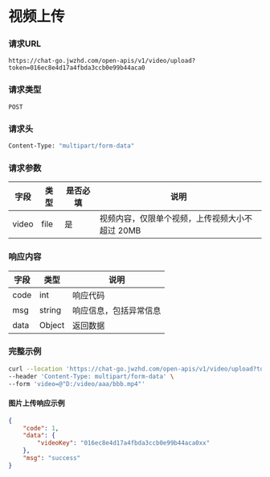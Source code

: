 # 视频上传

### 请求URL

`https://chat-go.jwzhd.com/open-apis/v1/video/upload?token=016ec8e4d17a4fbda3ccb0e99b44aca0`

### 请求类型

`POST`

### 请求头

```bash
Content-Type: "multipart/form-data"
```

### 请求参数

| 字段  | 类型 | 是否必填 | 说明                                            |
| ----- | ---- | -------- | ----------------------------------------------- |
| video | file | 是       | 视频内容，仅限单个视频，上传视频大小不超过 20MB |

### 响应内容

| 字段 | 类型   | 说明                   |
| ---- | ------ | ---------------------- |
| code | int    | 响应代码               |
| msg  | string | 响应信息，包括异常信息 |
| data | Object | 返回数据               |

### 完整示例
```bash
curl --location 'https://chat-go.jwzhd.com/open-apis/v1/video/upload?token=016ec8e4d17a4fbda3ccb0e99b44aca0' \
--header 'Content-Type: multipart/form-data' \
--form 'video=@"D:/video/aaa/bbb.mp4"'
```

#### 图片上传响应示例

```json
{
    "code": 1,
    "data": {
        "videoKey": "016ec8e4d17a4fbda3ccb0e99b44aca0xx"
    },
    "msg": "success"
}
```
